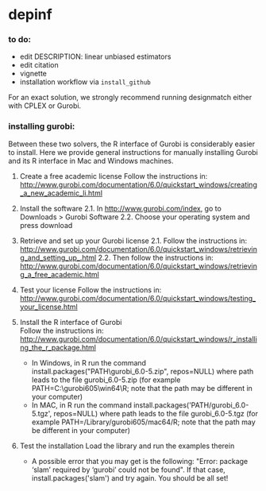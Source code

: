 # depinf


### to do: 

* edit DESCRIPTION: linear unbiased estimators
* edit citation
* vignette
* installation workflow via `install_github`


For an exact solution, we strongly recommend running designmatch either with CPLEX or Gurobi.  

### installing gurobi: 

Between these two solvers, the R interface of Gurobi is considerably easier to install.  Here we provide general instructions for manually installing Gurobi and its R interface in Mac and Windows machines.

1. Create a free academic license
	Follow the instructions in: http://www.gurobi.com/documentation/6.0/quickstart_windows/creating_a_new_academic_li.html

2. Install the software
	2.1. In http://www.gurobi.com/index, go to Downloads > Gurobi Software
	2.2. Choose your operating system and press download

3. Retrieve and set up your Gurobi license
	2.1. Follow the instructions in: http://www.gurobi.com/documentation/6.0/quickstart_windows/retrieving_and_setting_up_.html
	2.2. Then follow the instructions in: http://www.gurobi.com/documentation/6.0/quickstart_windows/retrieving_a_free_academic.html

4. Test your license
	Follow the instructions in: http://www.gurobi.com/documentation/6.0/quickstart_windows/testing_your_license.html

5. Install the R interface of Gurobi	
	Follow the instructions in: http://www.gurobi.com/documentation/6.0/quickstart_windows/r_installing_the_r_package.html
	* In Windows, in R run the command install.packages("PATH\\gurobi_6.0-5.zip", repos=NULL) where path leads to the file gurobi_6.0-5.zip (for example PATH=C:\\gurobi605\\win64\\R; note that the path may be different in your computer)
	* In MAC, in R run the command install.packages('PATH/gurobi_6.0-5.tgz', repos=NULL) where path leads to the file gurobi_6.0-5.tgz (for example PATH=/Library/gurobi605/mac64/R; note that the path may be different in your computer)
		
6. Test the installation 
	Load the library and run the examples therein
	* A possible error that you may get is the following: "Error: package ‘slam’ required by ‘gurobi’ could not be found". If that case, install.packages('slam') and try again.
	You should be all set!
